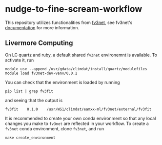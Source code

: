 nudge-to-fine-scream-workflow
=============================

This repository utilizes functionalities from [fv3net](https://github.com/ai2cm/fv3net), see fv3net's [documentation](https://vulcanclimatemodeling.com/docs/fv3net/) for more information.

## Livermore Computing
On LC quartz and ruby, a default shared `fv3net` environemnt is available. To activate it, run
```
module use --append /usr/gdata/climdat/install/quartz/modulefiles
module load fv3net-dev-venv/0.0.1
```

You can check that the environment is loaded by running
```
pip list | grep fv3fit
```
and seeing that the output is
```
fv3fit    0.1.0    /usr/WS1/climdat/eamxx-ml/fv3net/external/fv3fit
```

It is recommended to create your own conda environment so that any local changes you make to `fv3net` are reflected in your workflow. To create a `fv3net` conda environment, clone `fv3net`, and run
```
make create_environment
```